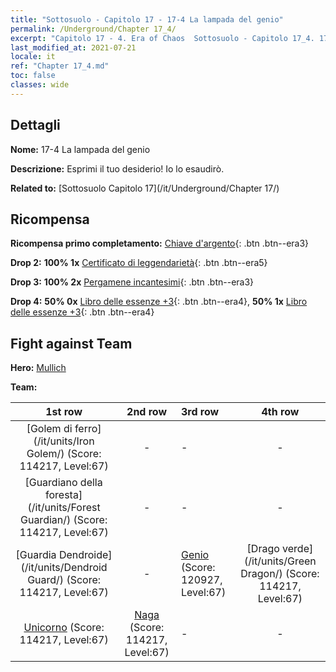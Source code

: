 ```yaml
---
title: "Sottosuolo - Capitolo 17 - 17-4 La lampada del genio"
permalink: /Underground/Chapter 17_4/
excerpt: "Capitolo 17 - 4. Era of Chaos  Sottosuolo - Capitolo 17_4. 17-4 La lampada del genio"
last_modified_at: 2021-07-21
locale: it
ref: "Chapter 17_4.md"
toc: false
classes: wide
---
```


## Dettagli

 **Nome:** 17-4 La lampada del genio

 **Descrizione:** Esprimi il tuo desiderio! Io lo esaudirò.

 **Related to:** [Sottosuolo Capitolo 17](/it/Underground/Chapter 17/)

## Ricompensa

 **Ricompensa primo completamento:** [Chiave d'argento](/ItemsIT/con_693/){: .btn .btn--era3}

 **Drop 2:** **100% 1x** [Certificato di leggendarietà](/ItemsIT/mat_67/){: .btn .btn--era5}

 **Drop 3:** **100% 2x** [Pergamene incantesimi](/ItemsIT/con_694/){: .btn .btn--era3}

 **Drop 4:** **50% 0x** [Libro delle essenze +3](/ItemsIT/mat_60/){: .btn .btn--era4}, **50% 1x** [Libro delle essenze +3](/ItemsIT/mat_60/){: .btn .btn--era4}


## Fight against Team
 **Hero:** [Mullich](/it/heroes/Mullich/)

 **Team:**


  | 1st row | 2nd row | 3rd row | 4th row |
  |:----:|:----:|:----|:----:|
  | [Golem di ferro](/it/units/Iron Golem/) (Score: 114217, Level:67)  | - | - | - |
  | [Guardiano della foresta](/it/units/Forest Guardian/) (Score: 114217, Level:67)  | - | - | - |
  | [Guardia Dendroide](/it/units/Dendroid Guard/) (Score: 114217, Level:67)  | - | [Genio](/it/units/Genie/) (Score: 120927, Level:67)  | [Drago verde](/it/units/Green Dragon/) (Score: 114217, Level:67)  |
  | [Unicorno](/it/units/Unicorn/) (Score: 114217, Level:67)  | [Naga](/it/units/Naga/) (Score: 114217, Level:67)  | - | - |


